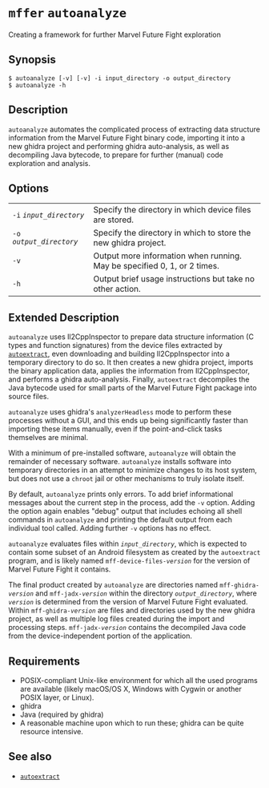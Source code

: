 # `mffer` `autoanalyze`

Creating a framework for further Marvel Future Fight exploration

## Synopsis

```shell
$ autoanalyze [-v] [-v] -i input_directory -o output_directory
$ autoanalyze -h
```

## Description

`autoanalyze` automates the complicated process of extracting data structure
information from the Marvel Future Fight binary code, importing it
into a new ghidra project and performing ghidra auto-analysis, as well as
decompiling Java bytecode, to prepare for
further (manual) code exploration and analysis.

## Options

|                            |                                                                          |
| -------------------------- | ------------------------------------------------------------------------ |
| `-i` _`input_directory`_   | Specify the directory in which device files are stored.                  |
| `-o ` _`output_directory`_ | Specify the directory in which to store the new ghidra project.          |
| `-v`                       | Output more information when running. May be specified 0, 1, or 2 times. |
| `-h`                       | Output brief usage instructions but take no other action.                |

## Extended Description

`autoanalyze` uses Il2CppInspector to prepare data structure information (C
types and function signatures) from the device files extracted by
[`autoextract`](autoextract.md), even downloading and building Il2CppInspector
into a temporary directory to do so. It then creates a new ghidra project,
imports the binary application data, applies the information from
Il2CppInspector, and performs a ghidra auto-analysis. Finally, `autoextract`
decompiles the Java bytecode used for small parts of the Marvel Future Fight
package into source files.

`autoanalyze` uses ghidra's `analyzerHeadless` mode to perform these processes
without a GUI, and this ends up being significantly faster than importing these
items manually, even if the point-and-click tasks themselves are minimal.

With a minimum of pre-installed software, `autoanalyze` will obtain the
remainder of necessary software. `autoanalyze` installs software into temporary
directories in an attempt to minimize changes to its host system, but does not
use a `chroot` jail or other mechanisms to truly isolate itself.

By default, `autoanalyze` prints only errors. To add brief informational
messages about the current step in the process, add the `-v` option. Adding the
option again enables "debug" output that includes echoing all shell commands in
`autoanalyze` and printing the default output from each individual tool called.
Adding further `-v` options has no effect.

`autoanalyze` evaluates files within _`input_directory`_, which is expected to
contain some subset of an Android filesystem as created by the `autoextract`
program, and is likely named `mff-device-files-`_`version`_ for the version of
Marvel Future Fight it contains.

The final product created by `autoanalyze` are directories named
`mff-ghidra-`_`version`_ and `mff-jadx-`_`version`_ within the directory
_`output_directory`_, where _`version`_ is determined from the version of Marvel
Future Fight evaluated. Within `mff-ghidra-`_`version`_ are files and
directories used by the new ghidra project, as well as multiple log files
created during the import and processing steps. `mff-jadx-`_`version`_ contains the
decompiled Java code from the device-independent portion of the application.

## Requirements

-   POSIX-compliant Unix-like environment for which all the used
    programs are available (likely macOS/OS X, Windows with Cygwin or
    another POSIX layer, or Linux).
-   ghidra
-   Java (required by ghidra)
-   A reasonable machine upon which to run these; ghidra can be quite resource
    intensive.

## See also

-   [`autoextract`](autoextract.md)
